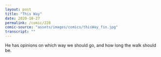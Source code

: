 ```yaml
---
layout: post
title: "This Way"
date: 2020-10-27
permalink: /comic/220
comic-source: "assets/images/comics/thisWay_fin.jpg"
transcript: ""
---
```


He has opinions on which way we should go, and how long the walk should be.

